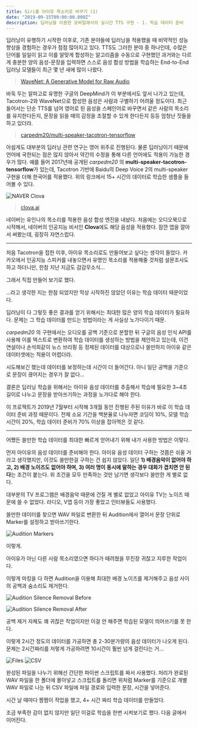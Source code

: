 ```yaml
---
title: Siri를 아이유 목소리로 바꾸기 (1)
date: "2019-09-15T09:00:00.000Z"
description: 딥러닝을 이용한 모바일에서의 실시간 TTS 구현 - 1. 학습 데이터 준비
---
```


딥러닝이 유행하기 시작한 이후로, 기존 분야들에 딥러닝을 적용했을 때 비약적인 성능 향상을 경험하는 경우가 점점 많아지고 있다. TTS도 그러한 분야 중 하나인데, 수많은 단어를 일일이 읽고 이를 알맞게 합성하는 알고리즘을 수동으로 구현했던 과거와는 다르게 충분한 양의 음성-문장을 입력하면 스스로 음성 합성 방법을 학습하는 End-to-End 딥러닝 모델들이 최근 몇 년 새에 많이 나왔다.

> [WaveNet: A Generative Model for Raw Audio](https://deepmind.com/blog/wavenet-generative-model-raw-audio/)

바둑 두는 알파고로 유명한 구글의 DeepMind가 이 부분에서도 앞서 나가고 있는데, Tacotron-2와 WaveNet으로 합성한 음성은 사람과 구별하기 어려울 정도이다. 최근 들어서는 단순 TTS를 넘어 영어로 된 음성을 스페인어로 바꾸면서 같은 사람의 목소리를 유지한다든지, 문장을 읽을 때의 감정을 조절할 수 있게 한다든지 등등 엄청난 짓들을 하고 있더라.

> [carpedm20/multi-speaker-tacotron-tensorflow](https://carpedm20.github.io/tacotron/)

아쉽게도 대부분의 딥러닝 관련 연구는 영어 위주로 진행된다. 물론 딥러닝이기 때문에 언어에 국한되는 점은 많지 않아서 약간의 수정을 통해 다른 언어에도 적용이 가능한 경우가 많다. 예를 들어 2017년에 공개된 _carpedm20_ 의 **multi-speaker-tacotron-tensorflow**가 있는데, Tacotron 기반에 Baidu의 Deep Voice 2의 multi-speaker 구현을 더해 한국어를 적용했다. 위의 링크에서 15+ 시간의 데이터로 학습한 샘플을 들어볼 수 있다.

![NAVER Clova](./images/clova.jpg)

> [clova.ai](https://clova.ai/ko/events/celeb_voice/)

네이버는 유인나의 목소리를 적용한 음성 합성 엔진을 내놨다. 처음에는 오디오북으로 시작해서, 네이버의 인공지능 비서인 **Clova**에도 해당 음성을 적용했다. 잠깐 앱을 깔아서 써봤는데, 굉장히 자연스럽다.

---

처음 Tacotron을 접한 이후, 아이유 목소리로도 만들어보고 싶다는 생각이 들었다. 카카오에서 인공지능 스피커를 내놓으면서 유명인 목소리를 적용해줄 것처럼 설문조사도 하고 하더니만, 한참 지난 지금도 감감무소식...

그래서 직접 만들어 보기로 했다.

...라고 생각한 지는 한참 되었지만 막상 시작하진 않았던 이유는 학습 데이터 때문이었다.

딥러닝이 다 그렇듯 좋은 결과를 얻기 위해서는 최대한 많은 양의 학습 데이터가 필요하다. 문제는 그 학습 데이터를 만드는 방법이라는 게 사실상 노가다이기 때문.

_carpedm20_ 의 구현에서는 오디오를 공백 기준으로 분할한 뒤 구글의 음성 인식 API를 사용해 이를 텍스트로 변환하여 학습 데이터를 생성하는 방법을 제안하고 있는데, 이건 연설이나 손석희같이 뉴스 브리핑 등 정제된 데이터를 대상으로나 쓸만하지 아이유 같은 데이터셋에는 적용이 어렵더라.

시도해보긴 했는데 데이터를 보정하는데 시간이 더 들어간다. 아니 일단 공백을 기준으로 문장이 끊어지는 경우가 잘 없다...

결론은 딥러닝 학습을 위해서는 아이유 음성 데이터를 추출해서 학습에 필요한 3~4초 길이로 나누고 문장을 받아쓰기하는 과정을 노가다로 해야 한다.

이 프로젝트가 2019년 7월부터 시작해 3개월 동안 진행된 주된 이유가 바로 이 학습 데이터 준비 과정 때문이다. 전체 소요 기간을 백분율로 나누자면 코딩이 10%, 모델 학습 시간이 20%, 학습 데이터 준비가 70% 이상을 잡아먹은 것 같다.

---

어쨌든 쓸만한 학습 데이터를 최대한 빠르게 얻어내기 위해 내가 사용한 방법은 이렇다.

먼저 아이유의 음성 데이터를 준비해야 한다. 아이유 음성 데이터 구하는 것쯤은 쉬울 거라고 생각했지만, 이것도 쓸만한걸 구하는 건 쉽지 않았다. 일단 **1) 배경음악이 없어야 하고, 2) 배경 노이즈도 없어야 하며, 3) 여러 명이 동시에 말하는 경우 대화가 겹치면 안 된다**는 조건이 붙는다. 위 조건을 모두 만족하는 것만 남기면 생각보다 쓸만한 게 별로 없다.

대부분의 TV 프로그램은 배경음악 때문에 건질 게 별로 없었고 아이유 TV는 노이즈 때문에 쓸 수 없었다. 라디오, V앱 등이 가장 좋았고 인터뷰들도 사용했다.

쓸만한 데이터를 찾으면 WAV 파일로 변환한 뒤 Audition에서 열어서 문장 단위로 Marker를 설정하고 받아쓰기한다.

![Audition Markers](./images/audition-1.jpg)

이렇게.

아이유가 아닌 다른 사람 목소리였으면 하다가 때려쳤을 무진장 귀찮고 지루한 작업이다.

이렇게 마킹을 다 하면 Audition을 이용해 최대한 배경 노이즈를 제거해주고 음성 사이의 공백과 숨소리도 제거한다.

![Audition Silence Removal Before](./images/audition-2.jpg)

![Audition Silence Removal After](./images/audition-3.jpg)

공백 제거 자체도 꽤 귀찮은 작업이지만 이걸 안 해주면 학습된 모델이 띄어쓰기를 못 한다.

이렇게 2시간 정도의 데이터를 가공하면 총 2-30분가량의 음성 데이터가 나오게 된다. 문제는 2시간짜리를 저렇게 가공하려면 10시간이 훨씬 넘게 걸린다는 거...

![Files](./images/files.jpg)
![CSV](./images/csv.jpg)

완성된 파일을 나누기 위해선 간단한 파이썬 스크립트를 짜서 사용했다. 처리가 완료된 WAV 파일을 한 폴더에 몰아넣고 스크립트를 돌리면 위처럼 Marker를 기준으로 개별 WAV 파일로 나눈 뒤 CSV 파일에 파일 경로와 입력한 문장, 시간을 넣어준다.

시간 날 때마다 짬짬이 작업을 했고, 4+ 시간 짜리 학습 데이터를 만들었다.

조금 부족한 감이 없지 않지만 일단 이걸로 학습을 한번 시켜보기로 했다. 다음 글에서 이어진다.
